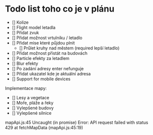 # Todo list toho co je v plánu

- [] Kolize
- [] Flight model letadla
- [] Přidat zvuk
- [] Přidat možnost vrtulníku / letadlo
- [] Přidat mise které půjdou plnit
    - [] Průlet kruhy nad městem (required lepší letadlo)
- [] Přidat možnost přistát na budovách
- [] Particle efekty za letadlem
- [] Blur efekty
- [] Po zadání adresy enter nefunguje
- [] Přidat ukazatel kde je aktuální adresa
- [] Support for mobile devices


Implementace mapy:
- [] Lesy a vegetace
- [] Moře, pláže a řeky
- [] Vylepšené budovy
- [] Vylepšené silnice

mapApi.js:45 Uncaught (in promise) Error: API request failed with status 429
    at fetchMapData (mapApi.js:45:19)